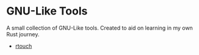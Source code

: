 # GNU-Like Tools

A small collection of GNU-Like tools. Created to aid on learning in my own Rust journey.

- [rtouch](./rtouch/README.md)

